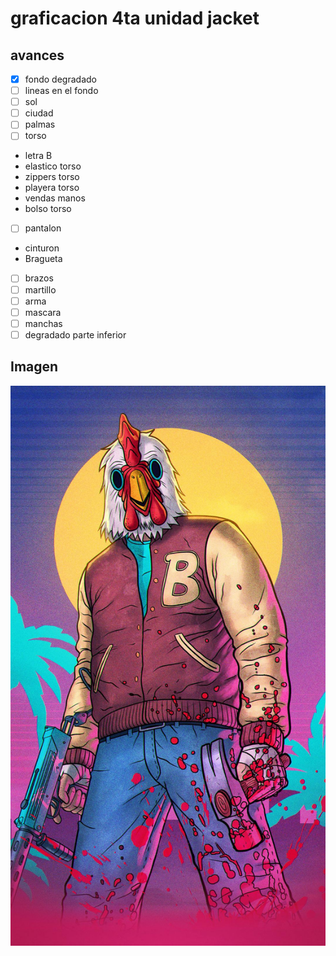 # graficacion 4ta unidad jacket

## avances
- [X] fondo degradado
- [ ] lineas en el fondo
- [ ] sol
- [ ] ciudad
- [ ] palmas
- [ ] torso
* letra B
* elastico torso
* zippers torso
* playera torso
* vendas manos
* bolso torso
- [ ] pantalon
* cinturon
* Bragueta
- [ ] brazos
- [ ] martillo
- [ ] arma
- [ ] mascara
- [ ] manchas
- [ ] degradado parte inferior

## Imagen
![Imagen a diseñar](/image-44585998-hotline-miami-iphone-wallpaper.jpg)
